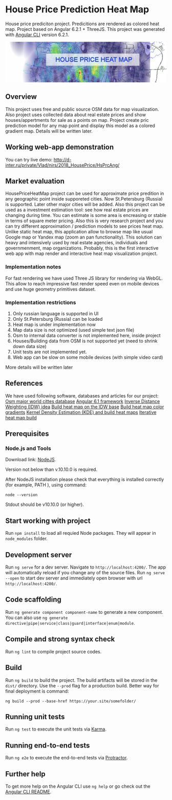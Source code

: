 # House Price Prediction Heat Map

House price prediciton project. Predicitions are rendered as colored heat map. Project based on Angular 6.2.1 + ThreeJS.
This project was generated with [Angular CLI](https://github.com/angular/angular-cli) version 6.2.1.

![Background image](src/logo_page.png)


## Overview

This project uses free and public source OSM data for map visualization. Also project uses collected data about
real estate prices and show houses/appertments for sale as a points on map.
Project create pric prediction model for any map point and display this model as a colored gradient map.
Details will be written later.

## Working web-app demonstration
You can try live demo:
http://d-inter.ru/private/Vlad/nirs/2018_HousePrice/HsPrcAng/

## Market evaluation

HousePriceHeatMap project can be used for approximate price predition in any geographic point inside supporeted cities.
Now St.Petersburg (Russia) is supported. Later other major cities will be added. Also this project can be used as
a investment estimation tool: see how real estate prices are changing during time. You can estimate is some area
is encreasing or stable in terms of square meter pricing. Also this is very research project and you can try different 
approximation / prediction models to see prices heat map. Unlike static heat map, this application allow to browse map
like usual Google map or Yandex map (zoom an pan functionality). This solution can heavy and intensively used by real estate
agencies, individuals and governmenment, map organizations. Probably, this is the first interactive web app with map render
and interactive heat map visualization project.

### Implementation notes
For fast rendering we have used Three JS library for rendering via WebGL. This allow to reach impressive fast render speed
even on mobile devices and use huge geometry primitives dataset.

### Implementation restrictions
1. Only russian language is supported in UI
2. Only St.Petersburg (Russia) can be loaded
3. Heat map is under implementation now
4. Map data size is not optimized (used simple text json file)
5. Osm to internal data converter is not implemented here, inside project
6. Houses/Building data from OSM is not supported yet (need to shrink down data size)
7. Unit tests are not implemented yet.
8. Web app can be slow on some mobile devices (with simple video card)

More details will be written later

## References
We have used following software, databases and articles for our project:
[Osm major world cittes database](http://download.bbbike.org/osm/bbbike/)
[Angular 6.1 framework](https://angular.io)
[Inverse Distance Weighting (IDW) idea](https://en.wikipedia.org/wiki/Inverse_distance_weighting)
[Build heat map on the IDW base](https://github.com/optimisme/javascript-temperatureMap)
[Build heat map color gradients](http://www.andrewnoske.com/wiki/Code_-_heatmaps_and_color_gradients)
[Kernel Density Estimation (KDE) and build heat maps](https://www.geodose.com/2018/01/creating-heatmap-in-python-from-scratch.html)
[Iterative heat map build](https://github.com/jjguy/heatmap)


## Prerequisites

### Node.js and Tools

Download link:
[NodeJS](https://nodejs.org/en/download/).

Version not below than v.10.10.0 is required.

After NodeJS installation please check that everything is installed correctly (for example, PATH ), using command:
```
node --version
```
Stdout should be
v10.10.0 (or higher).


## Start working with project

Run `npm install` to load all requied Node packages. They will appear in `node_modules` folder.


## Development server

Run `ng serve` for a dev server. Navigate to `http://localhost:4200/`. The app will automatically reload if you change any of the source files.
Run `ng serve --open` to start dev server and immediately open browser with url `http://localhost:4200/`.

## Code scaffolding

Run `ng generate component component-name` to generate a new component. You can also use `ng generate directive|pipe|service|class|guard|interface|enum|module`.

## Compile and strong syntax check

Run `ng lint` to compile project source codes.

## Build

Run `ng build` to build the project. The build artifacts will be stored in the `dist/` directory. Use the `--prod` flag for a production build.
Better way for final deployment is command:
```
ng build --prod --base-href https://your.site/somefolder/
```


## Running unit tests

Run `ng test` to execute the unit tests via [Karma](https://karma-runner.github.io).

## Running end-to-end tests

Run `ng e2e` to execute the end-to-end tests via [Protractor](http://www.protractortest.org/).

## Further help

To get more help on the Angular CLI use `ng help` or go check out the [Angular CLI README](https://github.com/angular/angular-cli/blob/master/README.md).
